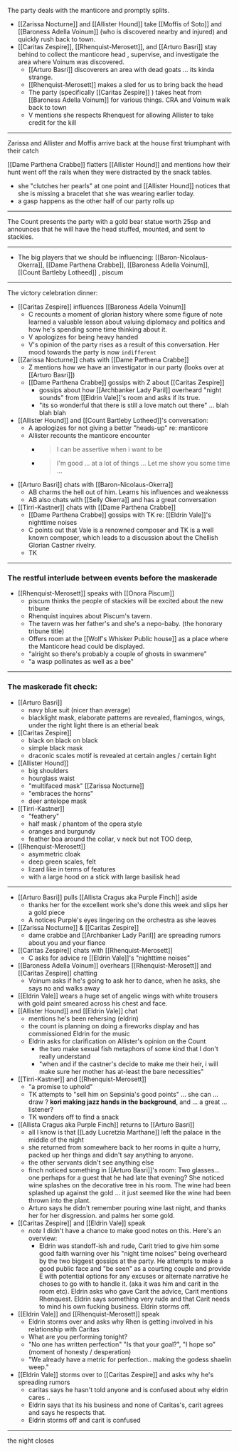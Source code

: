 
The party deals with the manticore and promptly splits.
- [[Zarissa Nocturne]] and [[Allister Hound]] take [[Moffis of Soto]] and [[Baroness Adella Voinum]] (who is discovered nearby and injured) and quickly rush back to town.
- [[Caritas Zespire]], [[Rhenquist-Merosett]], and [[Arturo Basri]] stay behind to collect the manticore head , supervise, and investigate the area where Voinum was discovered.
	- [[Arturo Basri]] discoverers an area with dead goats ... its kinda strange.
	- [[Rhenquist-Merosett]] makes a sled for us to bring back the head
	- The party (specifically [[Caritas Zespire]] ) takes heat from [[Baroness Adella Voinum]] for various things.
CRA and Voinum walk back to town
	- V mentions she respects Rhenquest for allowing Allister to take credit for the kill

----
Zarissa and Allister and Moffis arrive back at the house first triumphant with their catch

[[Dame Parthena Crabbe]] flatters [[Allister Hound]] and mentions how their hunt went off the rails when they were distracted by the snack tables.
- she "clutches her pearls" at one point and [[Allister Hound]] notices that she is missing a bracelet that she was wearing earlier today.
- a gasp happens as the other half of our party rolls up

---

The Count presents the party with a gold bear statue worth 25sp and announces that he will have the head stuffed, mounted, and sent to stackies.

---

- The big players that we should be influencing:  [[Baron-Nicolaus-Okerra]], [[Dame Parthena Crabbe]], [[Baroness Adella Voinum]], [[Count Bartleby Lotheed]] , piscum

---

The victory celebration dinner:
- [[Caritas Zespire]] influences [[Baroness Adella Voinum]] 
	- C recounts a moment of glorian history where some figure of note learned a valuable lesson about valuing diplomacy and politics and how he's spending some time thinking about it.
	- V apologizes for being heavy handed
	- V's opinion of the party rises as a result of this conversation.  Her mood towards the party is now `indifferent`
- [[Zarissa Nocturne]] chats with [[Dame Parthena Crabbe]]
	- Z mentions how we have an investigator in our party (looks over at [[Arturo Basri]])
	- [[Dame Parthena Crabbe]] gossips with Z about [[Caritas Zespire]]
		- gossips about how [[Archbanker Lady Paril]] overheard "night sounds" from [[Eldrin Vale]]'s room and asks if its true.
		- "its so wonderful that there is still a love match out there"  ... blah blah blah
- [[Allister Hound]] and [[Count Bartleby Lotheed]]'s conversation:
	- A apologizes for not giving a better "heads-up" re: manticore
	- Allister recounts the manticore encounter
		- > I can be assertive when i want to be
		- > I'm good ... at a lot of things ... Let me show you some time ...
- [[Arturo Basri]] chats with [[Baron-Nicolaus-Okerra]]
	- AB charms the hell out of him.  Learns his influences and weaknesss
	- AB also chats with [[Selly Okerra]] and has a great conversation
- [[Tirri-Kastner]] chats with [[Dame Parthena Crabbe]]
	- [[Dame Parthena Crabbe]] gossips with TK re: [[Eldrin Vale]]'s nighttime noises
	- C points out that Vale is a renowned composer and TK is a well known composer, which leads to a discussion about the Chellish Glorian Castner rivelry.
	- TK 
---
### The restful interlude between events before the maskerade

- [[Rhenquist-Merosett]] speaks with [[Onora Piscum]]
	- piscum thinks the people of stackies will be excited about the new tribune
	- Rhenquist inquires about Piscum's tavern.
	- The tavern was her father's and she's a nepo-baby. (the honorary tribune title)
	- Offers room at the [[Wolf's Whisker Public house]] as a place where the Manticore head could be displayed.
	- "alright so there's probably a couple of ghosts in swanmere"
	- "a wasp pollinates as well as a bee"

---
### The maskerade fit check:

- [[Arturo Basri]] 
	- navy blue suit (nicer than average)
	- blacklight mask, elaborate patterns are revealed, flamingos, wings, under the right light there is an etherial beak
- [[Caritas Zespire]]
	- black on black on black
	- simple black mask
	- draconic scales motif is revealed at certain angles / certain light
- [[Allister Hound]]
	- big shoulders
	- hourglass waist
	- "multifaced mask"
	[[Zarissa Nocturne]]
	- "embraces the horns"
	- deer antelope mask
- [[Tirri-Kastner]]
	- "feathery"
	- half mask / phantom of the opera style
	- oranges and burgundy
	- feather boa around the collar, v neck but not TOO deep, 
- [[Rhenquist-Merosett]]
	- asymmetric cloak
	- deep green scales, felt 
	- lizard like in terms of features
	- with a large hood on a stick with large basilisk head

---

- [[Arturo Basri]] pulls [[Allista Cragus aka Purple Finch]] aside
	- thanks her for the excellent work she's done this week and slips her a gold piece
	- A notices Purple's eyes lingering on the orchestra as she leaves
- [[Zarissa Nocturne]] & [[Caritas Zespire]] 
	- dame crabbe and [[Archbanker Lady Paril]] are spreading rumors about you and your fiance
- [[Caritas Zespire]] chats with [[Rhenquist-Merosett]]
	- C asks for advice re [[Eldrin Vale]]'s "nighttime noises"
- [[Baroness Adella Voinum]] overhears [[Rhenquist-Merosett]] and [[Caritas Zespire]] chatting
	- Voinum asks if he's going to ask her to dance, when he asks, she says no and walks away
- [[Eldrin Vale]] wears a huge set of angelic wings with white trousers with gold paint smeared across his chest and face.  
- [[Allister Hound]] and [[Eldrin Vale]] chat
	- mentions he's been rehersing (eldrin)
	- the count is planning on doing a fireworks display and has commissioned Eldrin for the music
	- Eldrin asks for clarification on Allister's opinion on the Count
		- the two make sexual fish metaphors of some kind that I don't really understand
		- "when and if the castner's decide to make me their heir, i will make sure her mother has at-least the bare necessities" 
- [[Tirri-Kastner]] and [[Rhenquist-Merosett]]
	- "a promise to uphold"
	- TK attempts to "sell him on Sepsinia's good points" ... she can ... draw ?   **kori making jazz hands in the background**, and ... a great ... listener?
	- TK wonders off to find a snack
- [[Allista Cragus aka Purple Finch]] returns to [[Arturo Basri]]
	- all I know is that [[Lady Lucretzia Marthane]] left the palace in the middle of the night
	- she returned from somewhere back to her rooms in quite a hurry, packed up her things and didn't say anything to anyone.
	- the other servants didn't see anything else
	- finch noticed something in [[Arturo Basri]]'s room:  Two glasses... one perhaps for a guest that he had late that evening?   She noticed wine splashes on the decorative tree in his room.  The wine had been splashed up against the gold ... it just seemed like the wine had been thrown into the plant.  
	- Arturo says he didn't remember pouring wine last night, and thanks her for her disgression. and palms her some gold.
- [[Caritas Zespire]] and [[Eldrin Vale]] speak
	- *note* I didn't have a chance to make good notes on this.   Here's an overview:
	  - Eldrin was standoff-ish and rude, Carit tried to give him some good faith warning over his "night time noises" being overheard by the two biggest gossips at the party.  He attempts to make a good public face and "be seen" as a courting couple and provide E with potential options for any excuses or alternate narrative he choses to go with to handle it. (aka it was him and carit in the room etc).  Eldrin asks who gave Carit the advice, Carit mentions Rhenquest.  Eldrin says something very rude and that Carit needs to mind his own fucking business.  Eldrin storms off.
- [[Eldrin Vale]] and [[Rhenquist-Merosett]] speak
	- Eldrin storms over and asks why Rhen is getting involved in his relationship with Caritas
	- What are you performing tonight?
	- "No one has written perfection" "Is that your goal?",  "I hope so" (moment of honesty / desperation)
	- "We already have a metric for perfection.. making the godess shaelin weep."
- [[Eldrin Vale]] storms over to [[Caritas Zespire]] and asks why he's spreading rumors 
	- caritas says he hasn't told anyone and is confused about why eldrin cares .. 
	- Eldrin says that its his business and none of Caritas's, carit agrees and says he respects that.
	- Eldrin storms off and carit is confused
---
the night closes